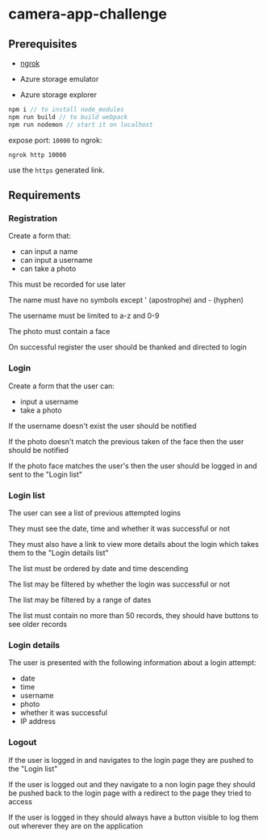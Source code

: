 # camera-app-challenge

## Prerequisites

- [ngrok](https://ngrok.com/)

- Azure storage emulator

- Azure storage explorer

``` javascript
npm i // to install node_modules
npm run build // to build webpack
npm run nodemon // start it on localhost
```

expose port: `10000` to ngrok:

``` shell
ngrok http 10000
```

use the `https` generated link.

## Requirements

### Registration

Create a form that:
* can input a name
* can input a username
* can take a photo

This must be recorded for use later

The name must have no symbols except ' (apostrophe) and - (hyphen)

The username must be limited to a-z and 0-9

The photo must contain a face

On successful register the user should be thanked and directed to login

### Login

Create a form that the user can:
* input a username
* take a photo

If the username doesn't exist the user should be notified

If the photo doesn't match the previous taken of the face then the user should be notified

If the photo face matches the user's then the user should be logged in and sent to the "Login list"

### Login list

The user can see a list of previous attempted logins

They must see the date, time and whether it was successful or not

They must also have a link to view more details about the login which takes them to the "Login details list"

The list must be ordered by date and time descending

The list may be filtered by whether the login was successful or not

The list may be filtered by a range of dates

The list must contain no more than 50 records, they should have buttons to see older records

### Login details

The user is presented with the following information about a login attempt:
* date
* time
* username
* photo
* whether it was successful
* IP address

### Logout

If the user is logged in and navigates to the login page they are pushed to the "Login list"

If the user is logged out and they navigate to a non login page they should be pushed back to the login page with a redirect to the page they tried to access

If the user is logged in they should always have a button visible to log them out wherever they are on the application